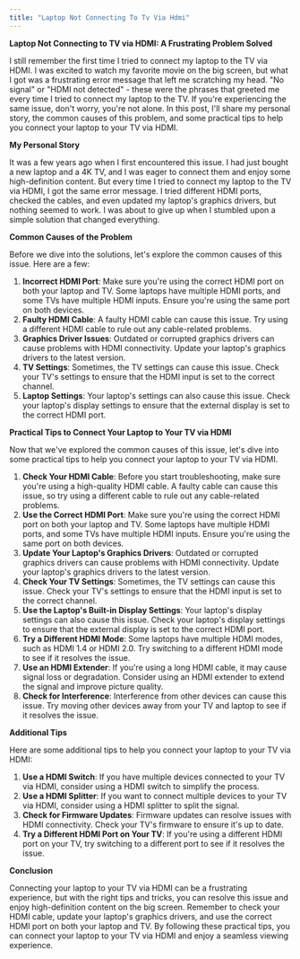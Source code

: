 ```yaml
---
title: "Laptop Not Connecting To Tv Via Hdmi"
---
```


**Laptop Not Connecting to TV via HDMI: A Frustrating Problem Solved**

I still remember the first time I tried to connect my laptop to the TV via HDMI. I was excited to watch my favorite movie on the big screen, but what I got was a frustrating error message that left me scratching my head. "No signal" or "HDMI not detected" - these were the phrases that greeted me every time I tried to connect my laptop to the TV. If you're experiencing the same issue, don't worry, you're not alone. In this post, I'll share my personal story, the common causes of this problem, and some practical tips to help you connect your laptop to your TV via HDMI.

**My Personal Story**

It was a few years ago when I first encountered this issue. I had just bought a new laptop and a 4K TV, and I was eager to connect them and enjoy some high-definition content. But every time I tried to connect my laptop to the TV via HDMI, I got the same error message. I tried different HDMI ports, checked the cables, and even updated my laptop's graphics drivers, but nothing seemed to work. I was about to give up when I stumbled upon a simple solution that changed everything.

**Common Causes of the Problem**

Before we dive into the solutions, let's explore the common causes of this issue. Here are a few:

1. **Incorrect HDMI Port**: Make sure you're using the correct HDMI port on both your laptop and TV. Some laptops have multiple HDMI ports, and some TVs have multiple HDMI inputs. Ensure you're using the same port on both devices.
2. **Faulty HDMI Cable**: A faulty HDMI cable can cause this issue. Try using a different HDMI cable to rule out any cable-related problems.
3. **Graphics Driver Issues**: Outdated or corrupted graphics drivers can cause problems with HDMI connectivity. Update your laptop's graphics drivers to the latest version.
4. **TV Settings**: Sometimes, the TV settings can cause this issue. Check your TV's settings to ensure that the HDMI input is set to the correct channel.
5. **Laptop Settings**: Your laptop's settings can also cause this issue. Check your laptop's display settings to ensure that the external display is set to the correct HDMI port.

**Practical Tips to Connect Your Laptop to Your TV via HDMI**

Now that we've explored the common causes of this issue, let's dive into some practical tips to help you connect your laptop to your TV via HDMI.

1. **Check Your HDMI Cable**: Before you start troubleshooting, make sure you're using a high-quality HDMI cable. A faulty cable can cause this issue, so try using a different cable to rule out any cable-related problems.
2. **Use the Correct HDMI Port**: Make sure you're using the correct HDMI port on both your laptop and TV. Some laptops have multiple HDMI ports, and some TVs have multiple HDMI inputs. Ensure you're using the same port on both devices.
3. **Update Your Laptop's Graphics Drivers**: Outdated or corrupted graphics drivers can cause problems with HDMI connectivity. Update your laptop's graphics drivers to the latest version.
4. **Check Your TV Settings**: Sometimes, the TV settings can cause this issue. Check your TV's settings to ensure that the HDMI input is set to the correct channel.
5. **Use the Laptop's Built-in Display Settings**: Your laptop's display settings can also cause this issue. Check your laptop's display settings to ensure that the external display is set to the correct HDMI port.
6. **Try a Different HDMI Mode**: Some laptops have multiple HDMI modes, such as HDMI 1.4 or HDMI 2.0. Try switching to a different HDMI mode to see if it resolves the issue.
7. **Use an HDMI Extender**: If you're using a long HDMI cable, it may cause signal loss or degradation. Consider using an HDMI extender to extend the signal and improve picture quality.
8. **Check for Interference**: Interference from other devices can cause this issue. Try moving other devices away from your TV and laptop to see if it resolves the issue.

**Additional Tips**

Here are some additional tips to help you connect your laptop to your TV via HDMI:

1. **Use a HDMI Switch**: If you have multiple devices connected to your TV via HDMI, consider using a HDMI switch to simplify the process.
2. **Use a HDMI Splitter**: If you want to connect multiple devices to your TV via HDMI, consider using a HDMI splitter to split the signal.
3. **Check for Firmware Updates**: Firmware updates can resolve issues with HDMI connectivity. Check your TV's firmware to ensure it's up to date.
4. **Try a Different HDMI Port on Your TV**: If you're using a different HDMI port on your TV, try switching to a different port to see if it resolves the issue.

**Conclusion**

Connecting your laptop to your TV via HDMI can be a frustrating experience, but with the right tips and tricks, you can resolve this issue and enjoy high-definition content on the big screen. Remember to check your HDMI cable, update your laptop's graphics drivers, and use the correct HDMI port on both your laptop and TV. By following these practical tips, you can connect your laptop to your TV via HDMI and enjoy a seamless viewing experience.